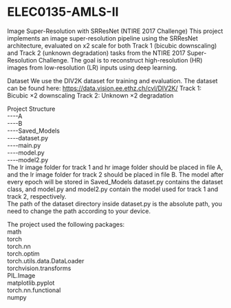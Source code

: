 # ELEC0135-AMLS-II
Image Super-Resolution with SRResNet (NTIRE 2017 Challenge)
This project implements an image super-resolution pipeline using the SRResNet architecture, evaluated on x2 scale for both Track 1 (bicubic downscaling) and Track 2 (unknown degradation) tasks from the NTIRE 2017 Super-Resolution Challenge. The goal is to reconstruct high-resolution (HR) images from low-resolution (LR) inputs using deep learning.

Dataset
We use the DIV2K dataset for training and evaluation. The dataset can be found here: https://data.vision.ee.ethz.ch/cvl/DIV2K/
Track 1: Bicubic ×2 downscaling
Track 2: Unknown ×2 degradation

Project Structure   
    ----A  
    ----B  
    ----Saved_Models  
    ----dataset.py  
    ----main.py  
    ----model.py  
    ----model2.py  
The lr image folder for track 1 and hr image folder should be placed in file A, and the lr image folder for track 2 should be placed in file B.
The model after every epoch will be stored in Saved_Models
dataset.py contains the dataset class, and model.py and model2.py contain the model used for track 1 and track 2, respectively.  
The path of the dataset directory inside dataset.py is the absolute path, you need to change the path according to your device.

The project used the following packages:  
math  
torch  
torch.nn  
torch.optim  
torch.utils.data.DataLoader  
torchvision.transforms  
PIL.Image  
matplotlib.pyplot  
torch.nn.functional  
numpy  

